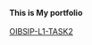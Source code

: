 <b>This is My portfolio</b>
</br></br>
[OIBSIP-L1-TASK2](https://cHarish45@.github.io/OIBSIP-L1-TASK2/)
